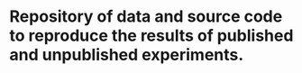 Repository of data and source code to reproduce the results of published and unpublished experiments. 
========
